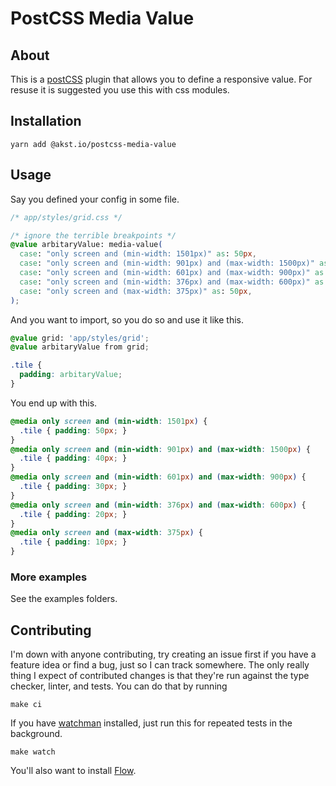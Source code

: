 # PostCSS Media Value

## About

This is a [postCSS][PostCSS] plugin that allows you to define a responsive
value. For resuse it is suggested you use this with css modules.

## Installation

```
yarn add @akst.io/postcss-media-value
```

## Usage

Say you defined your config in some file.

```css
/* app/styles/grid.css */

/* ignore the terrible breakpoints */
@value arbitaryValue: media-value(
  case: "only screen and (min-width: 1501px)" as: 50px,
  case: "only screen and (min-width: 901px) and (max-width: 1500px)" as: 40px,
  case: "only screen and (min-width: 601px) and (max-width: 900px)" as: 30px,
  case: "only screen and (min-width: 376px) and (max-width: 600px)" as: 20px,
  case: "only screen and (max-width: 375px)" as: 50px,
);
```

And you want to import, so you do so and use it like this.

```css
@value grid: 'app/styles/grid';
@value arbitaryValue from grid;

.tile {
  padding: arbitaryValue;
}
```

You end up with this.

```css
@media only screen and (min-width: 1501px) {
  .tile { padding: 50px; }
}
@media only screen and (min-width: 901px) and (max-width: 1500px) {
  .tile { padding: 40px; }
}
@media only screen and (min-width: 601px) and (max-width: 900px) {
  .tile { padding: 30px; }
}
@media only screen and (min-width: 376px) and (max-width: 600px) {
  .tile { padding: 20px; }
}
@media only screen and (max-width: 375px) {
  .tile { padding: 10px; }
}
```

### More examples

See the examples folders.

## Contributing

I'm down with anyone contributing, try creating an issue first if
you have a feature idea or find a bug, just so I can track somewhere.
The only really thing I expect of contributed changes is that they're
run against the type checker, linter, and tests. You can do that by
running

```
make ci
```

If you have [watchman][watchman] installed, just run this for repeated
tests in the background.

```
make watch
```

You'll also want to install [Flow][Flow].


[Flow]: https://flow.org
[watchman]: https://facebook.github.io/watchman/
[PostCSS]: http://postcss.org
